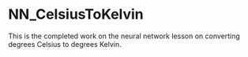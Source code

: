 # NN_CelsiusToKelvin
This is the completed work on the neural network lesson on converting degrees Celsius to degrees Kelvin.
